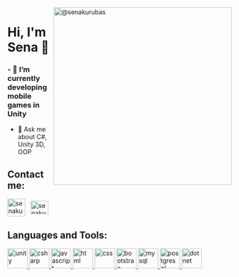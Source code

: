 <img align="right" src="https://user-images.githubusercontent.com/109519598/213156610-d561b5b0-3f63-40a2-801e-ed91c090794d.gif" alt="@senakurubas" height="400" width="400" />
<h1 align="left">Hi, I'm Sena 👋 </h1>


<h3> - 🌱 I’m currently developing mobile games in Unity </h3>

- 💬 Ask me about C#, Unity 3D, OOP

<h2 align="left">Contact me:</h2>
<p align="left">
<a href="mailto:senakurubas@hotmail.com" target="blank"><img align="center" src="https://user-images.githubusercontent.com/109519598/213220064-e4523368-b1de-44d8-b9ab-5b98e6f82839.png" alt="senakurubas" height="40" width="40" /></a>  &nbsp;  <a href="https://www.linkedin.com/in/senakurubas/" target="blank"><img align="center" src="https://raw.githubusercontent.com/rahuldkjain/github-profile-readme-generator/master/src/images/icons/Social/linked-in-alt.svg" alt="senakurubas/" height="30" width="40" /></a>
</p>


<h2 align="left">Languages and Tools:</h2>

<a href="https://unity.com" target="_blank" rel="noreferrer"> <img src="https://user-images.githubusercontent.com/109519598/213221491-e90fe952-72ad-4de3-877c-500823a298ce.png" alt="unity" width="45" height="45"/> </a>
<a href="https://learn.microsoft.com/en-us/dotnet/csharp/" target="_blank" rel="noreferrer"> <img src="https://user-images.githubusercontent.com/109519598/213226708-f63fb415-7b22-447a-ae92-ccfe0322e56d.png" alt="csharp" width="45" height="45"/> </a>
<a href="https://www.javascript.com" target="_blank" rel="noreferrer"> <img src="https://user-images.githubusercontent.com/109519598/213230677-78130f7a-3e76-4535-a3ad-c1341ab175a8.png" alt="javascript" width="45" height="45"/> </a>
<a href="https://www.w3schools.com/html/" target="_blank" rel="noreferrer"> <img src="https://user-images.githubusercontent.com/109519598/213227755-1b4650fe-83e9-4732-8ef8-afd71c8b7d0a.png" alt="html" width="45" height="45"/> </a> 
<a href="https://www.w3schools.com/css/" target="_blank" rel="noreferrer"> <img src="https://user-images.githubusercontent.com/109519598/213228759-f1a510a8-3596-4615-a510-28d9c92d35a6.png" alt="css" width="45" height="45"/> </a>
<a href="https://getbootstrap.com" target="_blank" rel="noreferrer"> <img src="https://user-images.githubusercontent.com/109519598/213231600-9ee7ec9e-7e40-4709-aff0-b8103ea01030.png" alt="bootstrap" width="45" height="45"/> </a>
<a href="https://www.mysql.com" target="_blank" rel="noreferrer"> <img src="https://user-images.githubusercontent.com/109519598/213233407-86b9f415-16f5-4db5-9785-851923b1ffad.png" alt="mysql" width="45" height="45"/> </a>
<a href="https://www.postgresql.org" target="_blank" rel="noreferrer"> <img src="https://user-images.githubusercontent.com/109519598/213234062-e768c0e0-dae5-4c57-866a-c0fa7d33b71d.png" alt="postgresql" width="45" height="45"/> </a>
<a href="https://learn.microsoft.com/tr-tr/dotnet/core/introduction" target="_blank" rel="noreferrer"> <img src="https://user-images.githubusercontent.com/109519598/213235133-765c166d-bb7a-459a-975a-e8a457108aac.png" alt="dotnet" width="45" height="45"/> </a>



